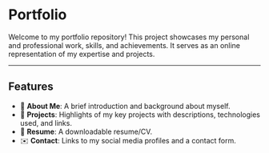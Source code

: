 # **Portfolio**

Welcome to my portfolio repository! This project showcases my personal and professional work, skills, and achievements. It serves as an online representation of my expertise and projects.

---

## **Features**

- 🌟 **About Me**: A brief introduction and background about myself.
- 💼 **Projects**: Highlights of my key projects with descriptions, technologies used, and links.
- 📄 **Resume**: A downloadable resume/CV.
- ✉️ **Contact**: Links to my social media profiles and a contact form.


